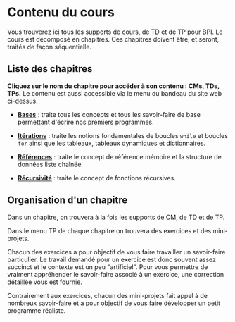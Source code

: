 # Contenu du cours

Vous trouverez ici tous les supports de cours, de TD et de TP pour
BPI.  Le cours est décomposé en chapitres.  Ces chapitres doivent
être, et seront, traités de façon séquentielle.

## Liste des chapitres

**Cliquez sur le nom du chapitre pour accéder à son contenu : CMs, TDs,
TPs.** Le contenu est aussi accessible via le menu du bandeau du site web ci-dessus.

- **[Bases](1-bases/sommaire.md)** : traite tous les concepts et tous
  les savoir-faire de base permettant d'écrire nos premiers programmes.

- **[Itérations](2-iterations/sommaire.md)** : traite les notions
  fondamentales de boucles `while` et boucles `for` ainsi que les
  tableaux, tableaux dynamiques et dictionnaires.

- **[Références](3-references/sommaire.md)** : traite le concept de
  référence mémoire et la structure de données liste chaînée.

- **[Récursivité](4-recursivite/sommaire.md)** : traite le concept de
  fonctions récursives.

## Organisation d'un chapitre

Dans un chapitre, on trouvera à la fois les supports de CM, de TD et de TP.

Dans le menu TP de chaque chapitre on trouvera des exercices et des
mini-projets.

Chacun des exercices a pour objectif de vous faire travailler un
savoir-faire particulier.  Le travail demandé pour un exercice est
donc souvent assez succinct et le contexte est un peu "artificiel".
Pour vous permettre de vraiment appréhender le savoir-faire associé à
un exercice, une correction détaillée vous est fournie.

Contrairement aux exercices, chacun des mini-projets fait appel à de
nombreux savoir-faire et a pour objectif de vous faire développer un
petit programme réaliste.
